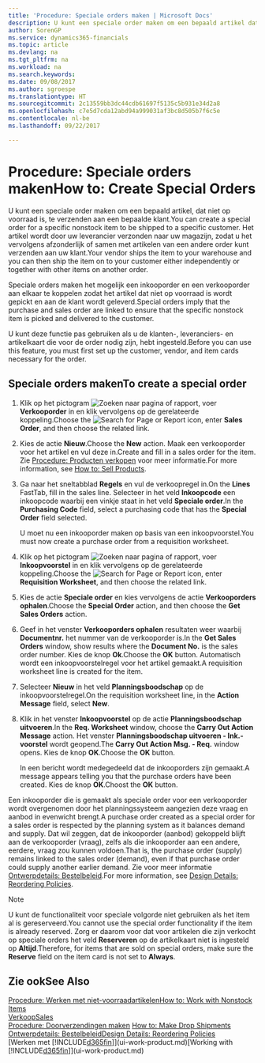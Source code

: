 ```yaml
---
title: 'Procedure: Speciale orders maken | Microsoft Docs'
description: U kunt een speciale order maken om een bepaald artikel dat niet op voorraad is, te verzenden aan een bepaalde klant. Het artikel wordt door uw leverancier verzonden naar uw magazijn, zodat u het vervolgens afzonderlijk of samen met artikelen van een andere order kunt verzenden aan uw klant.
author: SorenGP
ms.service: dynamics365-financials
ms.topic: article
ms.devlang: na
ms.tgt_pltfrm: na
ms.workload: na
ms.search.keywords: 
ms.date: 09/08/2017
ms.author: sgroespe
ms.translationtype: HT
ms.sourcegitcommit: 2c13559bb3dc44cdb61697f5135c5b931e34d2a8
ms.openlocfilehash: c7e5d7cda12abd94a999031af3bc8d505b7f6c5e
ms.contentlocale: nl-be
ms.lasthandoff: 09/22/2017

---
```

# <a name="how-to-create-special-orders"></a><span data-ttu-id="6078f-104">Procedure: Speciale orders maken</span><span class="sxs-lookup"><span data-stu-id="6078f-104">How to: Create Special Orders</span></span>
<span data-ttu-id="6078f-105">U kunt een speciale order maken om een bepaald artikel, dat niet op voorraad is, te verzenden aan een bepaalde klant.</span><span class="sxs-lookup"><span data-stu-id="6078f-105">You can create a special order for a specific nonstock item to be shipped to a specific customer.</span></span> <span data-ttu-id="6078f-106">Het artikel wordt door uw leverancier verzonden naar uw magazijn, zodat u het vervolgens afzonderlijk of samen met artikelen van een andere order kunt verzenden aan uw klant.</span><span class="sxs-lookup"><span data-stu-id="6078f-106">Your vendor ships the item to your warehouse and you can then ship the item on to your customer either independently or together with other items on another order.</span></span>  

<span data-ttu-id="6078f-107">Speciale orders maken het mogelijk een inkooporder en een verkooporder aan elkaar te koppelen zodat het artikel dat niet op voorraad is wordt gepickt en aan de klant wordt geleverd.</span><span class="sxs-lookup"><span data-stu-id="6078f-107">Special orders imply that the purchase and sales order are linked to ensure that the specific nonstock item is picked and delivered to the customer.</span></span>  

<span data-ttu-id="6078f-108">U kunt deze functie pas gebruiken als u de klanten-, leveranciers- en artikelkaart die voor de order nodig zijn, hebt ingesteld.</span><span class="sxs-lookup"><span data-stu-id="6078f-108">Before you can use this feature, you must first set up the customer, vendor, and item cards necessary for the order.</span></span>  

## <a name="to-create-a-special-order"></a><span data-ttu-id="6078f-109">Speciale orders maken</span><span class="sxs-lookup"><span data-stu-id="6078f-109">To create a special order</span></span>  
1.  <span data-ttu-id="6078f-110">Klik op het pictogram ![Zoeken naar pagina of rapport](media/ui-search/search_small.png "pictogram Zoeken naar pagina of rapport"), voer **Verkooporder** in en klik vervolgens op de gerelateerde koppeling.</span><span class="sxs-lookup"><span data-stu-id="6078f-110">Choose the ![Search for Page or Report](media/ui-search/search_small.png "Search for Page or Report icon") icon, enter **Sales Order**, and then choose the related link.</span></span>  
2. <span data-ttu-id="6078f-111">Kies de actie **Nieuw**.</span><span class="sxs-lookup"><span data-stu-id="6078f-111">Choose the **New** action.</span></span> <span data-ttu-id="6078f-112">Maak een  verkooporder voor het artikel en vul deze in.</span><span class="sxs-lookup"><span data-stu-id="6078f-112">Create and fill in a  sales order for the item.</span></span> <span data-ttu-id="6078f-113">Zie [Procedure: Producten verkopen](sales-how-sell-products.md) voor meer informatie.</span><span class="sxs-lookup"><span data-stu-id="6078f-113">For more information, see [How to: Sell Products](sales-how-sell-products.md).</span></span>
3.  <span data-ttu-id="6078f-114">Ga naar het sneltabblad **Regels** en vul de verkoopregel in.</span><span class="sxs-lookup"><span data-stu-id="6078f-114">On the **Lines** FastTab, fill in the sales line.</span></span> <span data-ttu-id="6078f-115">Selecteer in het veld **Inkoopcode** een inkoopcode waarbij een vinkje staat in het veld **Speciale order**.</span><span class="sxs-lookup"><span data-stu-id="6078f-115">In the **Purchasing Code** field, select a purchasing code that has the **Special Order** field selected.</span></span>

    <span data-ttu-id="6078f-116">U moet nu een inkooporder maken op basis van een inkoopvoorstel.</span><span class="sxs-lookup"><span data-stu-id="6078f-116">You must now create a purchase order from a requisition worksheet.</span></span>  
4. <span data-ttu-id="6078f-117">Klik op het pictogram ![Zoeken naar pagina of rapport](media/ui-search/search_small.png "pictogram Zoeken naar pagina of rapport"), voer **Inkoopvoorstel** in en klik vervolgens op de gerelateerde koppeling.</span><span class="sxs-lookup"><span data-stu-id="6078f-117">Choose the ![Search for Page or Report](media/ui-search/search_small.png "Search for Page or Report icon") icon, enter **Requisition Worksheet**, and then choose the related link.</span></span>  
5. <span data-ttu-id="6078f-118">Kies de actie **Speciale order** en kies vervolgens de actie **Verkooporders ophalen**.</span><span class="sxs-lookup"><span data-stu-id="6078f-118">Choose the **Special Order** action, and then choose the **Get Sales Orders** action.</span></span>  
6.  <span data-ttu-id="6078f-119">Geef in het venster **Verkooporders ophalen** resultaten weer waarbij **Documentnr.** het nummer van de verkooporder is.</span><span class="sxs-lookup"><span data-stu-id="6078f-119">In the **Get Sales Orders** window, show results where the **Document No.** is the sales order number.</span></span> <span data-ttu-id="6078f-120">Kies de knop **Ok**.</span><span class="sxs-lookup"><span data-stu-id="6078f-120">Choose the **OK** button.</span></span> <span data-ttu-id="6078f-121">Automatisch wordt een inkoopvoorstelregel voor het artikel gemaakt.</span><span class="sxs-lookup"><span data-stu-id="6078f-121">A requisition worksheet line is created for the item.</span></span>  
7.  <span data-ttu-id="6078f-122">Selecteer **Nieuw** in het veld **Planningsboodschap** op de inkoopvoorstelregel.</span><span class="sxs-lookup"><span data-stu-id="6078f-122">On the requisition worksheet line, in the **Action Message** field, select **New**.</span></span>  
8.  <span data-ttu-id="6078f-123">Klik in het venster **Inkoopvoorstel** op de actie **Planningsboodschap uitvoeren**.</span><span class="sxs-lookup"><span data-stu-id="6078f-123">In the **Req. Worksheet** window, choose the **Carry Out Action Message** action.</span></span> <span data-ttu-id="6078f-124">Het venster **Planningsboodschap uitvoeren - Ink.-voorstel** wordt geopend.</span><span class="sxs-lookup"><span data-stu-id="6078f-124">The **Carry Out Action Msg. - Req.** window opens.</span></span> <span data-ttu-id="6078f-125">Kies de knop **OK**.</span><span class="sxs-lookup"><span data-stu-id="6078f-125">Choose the **OK** button.</span></span>  

    <span data-ttu-id="6078f-126">In een bericht wordt medegedeeld dat de inkooporders zijn gemaakt.</span><span class="sxs-lookup"><span data-stu-id="6078f-126">A message appears telling you that the purchase orders have been created.</span></span> <span data-ttu-id="6078f-127">Kies de knop **OK**.</span><span class="sxs-lookup"><span data-stu-id="6078f-127">Choost the **OK** button.</span></span>  

<span data-ttu-id="6078f-128">Een inkooporder die is gemaakt als speciale order voor een verkooporder wordt overgenomen door het planningssysteem aangezien deze vraag en aanbod in evenwicht brengt.</span><span class="sxs-lookup"><span data-stu-id="6078f-128">A purchase order created as a special order for a sales order is respected by the planning system as it balances demand and supply.</span></span> <span data-ttu-id="6078f-129">Dat wil zeggen, dat de inkooporder (aanbod) gekoppeld blijft aan de verkooporder (vraag), zelfs als die inkooporder aan een andere, eerdere, vraag zou kunnen voldoen.</span><span class="sxs-lookup"><span data-stu-id="6078f-129">That is, the purchase order (supply) remains linked to the sales order (demand), even if that purchase order could supply another earlier demand.</span></span> <span data-ttu-id="6078f-130">Zie voor meer informatie [Ontwerpdetails: Bestelbeleid](design-details-reservation-order-tracking-and-action-messaging.md).</span><span class="sxs-lookup"><span data-stu-id="6078f-130">For more information, see [Design Details: Reordering Policies](design-details-reservation-order-tracking-and-action-messaging.md).</span></span>  

> [!NOTE]  
>  <span data-ttu-id="6078f-131">U kunt de functionaliteit voor speciale volgorde niet gebruiken als het item al is gereserveerd.</span><span class="sxs-lookup"><span data-stu-id="6078f-131">You cannot use the special order functionality if the item is already reserved.</span></span> <span data-ttu-id="6078f-132">Zorg er daarom voor dat voor artikelen die zijn verkocht op speciale orders het veld **Reserveren** op de artikelkaart niet is ingesteld op **Altijd**.</span><span class="sxs-lookup"><span data-stu-id="6078f-132">Therefore, for items that are sold on special orders, make sure the **Reserve** field on the item card is not set to **Always**.</span></span>  

## <a name="see-also"></a><span data-ttu-id="6078f-133">Zie ook</span><span class="sxs-lookup"><span data-stu-id="6078f-133">See Also</span></span>  
[<span data-ttu-id="6078f-134">Procedure: Werken met niet-voorraadartikelen</span><span class="sxs-lookup"><span data-stu-id="6078f-134">How to: Work with Nonstock Items</span></span>](inventory-how-work-nonstock-items.md)  
[<span data-ttu-id="6078f-135">Verkoop</span><span class="sxs-lookup"><span data-stu-id="6078f-135">Sales</span></span>](sales-manage-sales.md)  
<span data-ttu-id="6078f-136">[Procedure: Doorverzendingen maken](sales-how-drop-shipment.md) </span><span class="sxs-lookup"><span data-stu-id="6078f-136">[How to: Make Drop Shipments](sales-how-drop-shipment.md) </span></span>  
[<span data-ttu-id="6078f-137">Ontwerpdetails: Bestelbeleid</span><span class="sxs-lookup"><span data-stu-id="6078f-137">Design Details: Reordering Policies</span></span>](design-details-reservation-order-tracking-and-action-messaging.md)  
<span data-ttu-id="6078f-138">[Werken met [!INCLUDE[d365fin](includes/d365fin_md.md)]](ui-work-product.md)</span><span class="sxs-lookup"><span data-stu-id="6078f-138">[Working with [!INCLUDE[d365fin](includes/d365fin_md.md)]](ui-work-product.md)</span></span>

